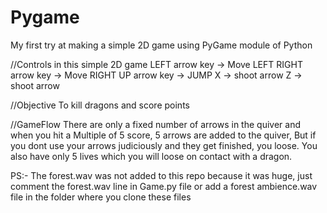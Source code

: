 # Pygame
My first try at making a simple 2D game using PyGame module of Python

//Controls
in this simple 2D game
LEFT arrow key -> Move LEFT
RIGHT arrow key -> Move RIGHT
UP arrow key -> JUMP
X -> shoot arrow
Z -> shoot arrow

//Objective
To kill dragons and score points

//GameFlow
There are only a fixed number of arrows in the quiver and when you hit a Multiple of 5 score, 5 arrows are added to the quiver,
But if you dont use your arrows judiciously and they get finished, you loose.
You also have only 5 lives which you will loose on contact with a dragon.

PS:- The forest.wav was not added to this repo because it was huge, just comment the forest.wav line in Game.py file or
add a forest ambience.wav file in the folder where you clone these files

